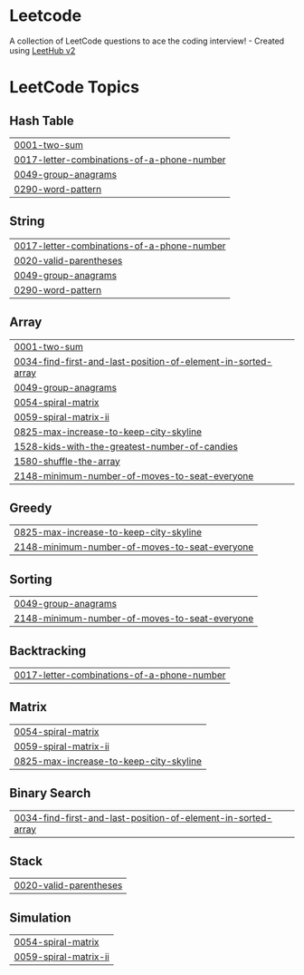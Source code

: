 # Leetcode
A collection of LeetCode questions to ace the coding interview! - Created using [LeetHub v2](https://github.com/arunbhardwaj/LeetHub-2.0)

<!---LeetCode Topics Start-->
# LeetCode Topics
## Hash Table
|  |
| ------- |
| [0001-two-sum](https://github.com/MonishKaarthi/Leetcode/tree/master/0001-two-sum) |
| [0017-letter-combinations-of-a-phone-number](https://github.com/MonishKaarthi/Leetcode/tree/master/0017-letter-combinations-of-a-phone-number) |
| [0049-group-anagrams](https://github.com/MonishKaarthi/Leetcode/tree/master/0049-group-anagrams) |
| [0290-word-pattern](https://github.com/MonishKaarthi/Leetcode/tree/master/0290-word-pattern) |
## String
|  |
| ------- |
| [0017-letter-combinations-of-a-phone-number](https://github.com/MonishKaarthi/Leetcode/tree/master/0017-letter-combinations-of-a-phone-number) |
| [0020-valid-parentheses](https://github.com/MonishKaarthi/Leetcode/tree/master/0020-valid-parentheses) |
| [0049-group-anagrams](https://github.com/MonishKaarthi/Leetcode/tree/master/0049-group-anagrams) |
| [0290-word-pattern](https://github.com/MonishKaarthi/Leetcode/tree/master/0290-word-pattern) |
## Array
|  |
| ------- |
| [0001-two-sum](https://github.com/MonishKaarthi/Leetcode/tree/master/0001-two-sum) |
| [0034-find-first-and-last-position-of-element-in-sorted-array](https://github.com/MonishKaarthi/Leetcode/tree/master/0034-find-first-and-last-position-of-element-in-sorted-array) |
| [0049-group-anagrams](https://github.com/MonishKaarthi/Leetcode/tree/master/0049-group-anagrams) |
| [0054-spiral-matrix](https://github.com/MonishKaarthi/Leetcode/tree/master/0054-spiral-matrix) |
| [0059-spiral-matrix-ii](https://github.com/MonishKaarthi/Leetcode/tree/master/0059-spiral-matrix-ii) |
| [0825-max-increase-to-keep-city-skyline](https://github.com/MonishKaarthi/Leetcode/tree/master/0825-max-increase-to-keep-city-skyline) |
| [1528-kids-with-the-greatest-number-of-candies](https://github.com/MonishKaarthi/Leetcode/tree/master/1528-kids-with-the-greatest-number-of-candies) |
| [1580-shuffle-the-array](https://github.com/MonishKaarthi/Leetcode/tree/master/1580-shuffle-the-array) |
| [2148-minimum-number-of-moves-to-seat-everyone](https://github.com/MonishKaarthi/Leetcode/tree/master/2148-minimum-number-of-moves-to-seat-everyone) |
## Greedy
|  |
| ------- |
| [0825-max-increase-to-keep-city-skyline](https://github.com/MonishKaarthi/Leetcode/tree/master/0825-max-increase-to-keep-city-skyline) |
| [2148-minimum-number-of-moves-to-seat-everyone](https://github.com/MonishKaarthi/Leetcode/tree/master/2148-minimum-number-of-moves-to-seat-everyone) |
## Sorting
|  |
| ------- |
| [0049-group-anagrams](https://github.com/MonishKaarthi/Leetcode/tree/master/0049-group-anagrams) |
| [2148-minimum-number-of-moves-to-seat-everyone](https://github.com/MonishKaarthi/Leetcode/tree/master/2148-minimum-number-of-moves-to-seat-everyone) |
## Backtracking
|  |
| ------- |
| [0017-letter-combinations-of-a-phone-number](https://github.com/MonishKaarthi/Leetcode/tree/master/0017-letter-combinations-of-a-phone-number) |
## Matrix
|  |
| ------- |
| [0054-spiral-matrix](https://github.com/MonishKaarthi/Leetcode/tree/master/0054-spiral-matrix) |
| [0059-spiral-matrix-ii](https://github.com/MonishKaarthi/Leetcode/tree/master/0059-spiral-matrix-ii) |
| [0825-max-increase-to-keep-city-skyline](https://github.com/MonishKaarthi/Leetcode/tree/master/0825-max-increase-to-keep-city-skyline) |
## Binary Search
|  |
| ------- |
| [0034-find-first-and-last-position-of-element-in-sorted-array](https://github.com/MonishKaarthi/Leetcode/tree/master/0034-find-first-and-last-position-of-element-in-sorted-array) |
## Stack
|  |
| ------- |
| [0020-valid-parentheses](https://github.com/MonishKaarthi/Leetcode/tree/master/0020-valid-parentheses) |
## Simulation
|  |
| ------- |
| [0054-spiral-matrix](https://github.com/MonishKaarthi/Leetcode/tree/master/0054-spiral-matrix) |
| [0059-spiral-matrix-ii](https://github.com/MonishKaarthi/Leetcode/tree/master/0059-spiral-matrix-ii) |
<!---LeetCode Topics End-->